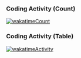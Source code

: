 ### Coding Activity (Count)

[![wakatimeCount](https://wakatime.com/badge/user/ec493241-c2a0-40a9-8ff1-637bdb54b2f1.svg)](https://wakatime.com/@ec493241-c2a0-40a9-8ff1-637bdb54b2f1)

### Coding Activity (Table)

[![wakatimeActivity](https://wakatime.com/share/@waffle_frame/c214eb7e-24e8-4503-9b32-be1e34ca645d.svg)](https://wakatime.com/@ec493241-c2a0-40a9-8ff1-637bdb54b2f1)
